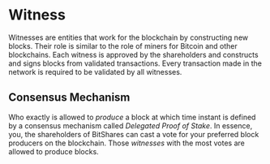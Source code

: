 # Witness

Witnesses are entities that work for the blockchain by constructing new blocks. Their role is similar to the role of miners for Bitcoin and other blockchains. Each witness is approved by the shareholders and constructs and signs blocks from validated transactions. Every transaction made in the network is required to be validated by all witnesses.

## Consensus Mechanism

Who exactly is allowed to *produce* a block at which time instant is defined by a
consensus mechanism called *Delegated Proof of Stake*. In essence, you, the
shareholders of BitShares can cast a vote for your preferred block producers on the blockchain. Those *witnesses* with the most votes are allowed to produce blocks.

